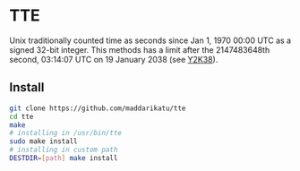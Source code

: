 # TTE
Unix traditionally counted time as seconds since Jan 1, 1970 00:00 UTC as a signed 32-bit integer.
This methods has a limit after the 2147483648th second, 03:14:07 UTC on 19 January 2038 (see [Y2K38](https://en.wikipedia.org/wiki/Year_2038_problem)).

## Install
```bash
git clone https://github.com/maddarikatu/tte
cd tte
make
# installing in /usr/bin/tte
sudo make install
# installing in custom path
DESTDIR=[path] make install
```
